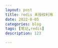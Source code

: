 ```yaml
---
layout: post
title: redis 未授权利用
date: 2022-8-05
categories: blog
tags: [笔记,redis]
description: 123

---
```


